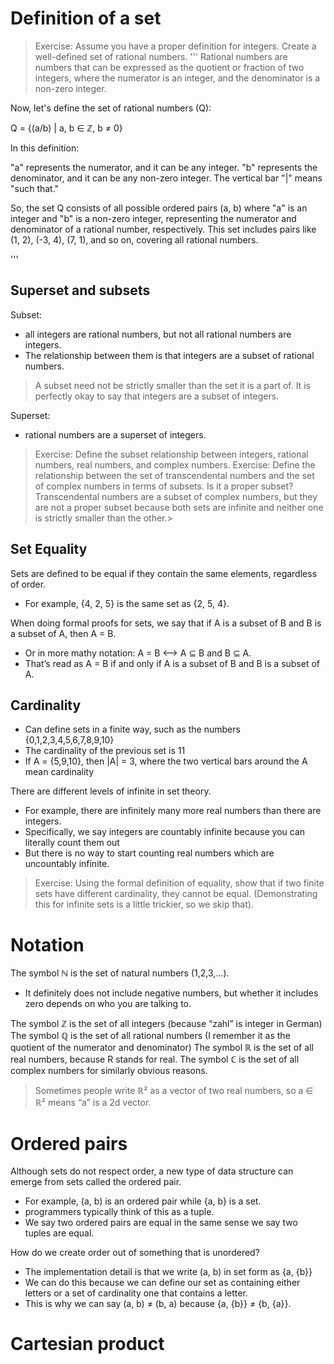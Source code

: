 # Definition of a set

> Exercise: Assume you have a proper definition for integers. Create a well-defined set of rational numbers.
'''
Rational numbers are numbers that can be expressed as the quotient or fraction of two integers, where the numerator is an integer, and the denominator is a non-zero integer.

Now, let's define the set of rational numbers (Q):

Q = {(a/b) | a, b ∈ ℤ, b ≠ 0}

In this definition:

"a" represents the numerator, and it can be any integer.
"b" represents the denominator, and it can be any non-zero integer.
The vertical bar "|" means "such that."

So, the set Q consists of all possible ordered pairs (a, b) where "a" is an integer and "b" is a non-zero integer, representing the numerator and denominator of a rational number, respectively. 
This set includes pairs like (1, 2), (-3, 4), (7, 1), and so on, covering all rational numbers.

'''

## Superset and subsets

Subset:
- all integers are rational numbers, but not all rational numbers are integers. 
- The relationship between them is that integers are a subset of rational numbers. 

> A subset need not be strictly smaller than the set it is a part of. It is perfectly okay to say that integers are a subset of integers.

Superset:
- rational numbers are a superset of integers.

>Exercise: Define the subset relationship between integers, rational numbers, real numbers, and complex numbers.
>Exercise: Define the relationship between the set of transcendental numbers and the set of complex numbers in terms of subsets. Is it a proper subset?
> Transcendental numbers are a subset of complex numbers, but they are not a proper subset because both sets are infinite and neither one is strictly smaller than the other.>

## Set Equality
Sets are defined to be equal if they contain the same elements, regardless of order. 
- For example, {4, 2, 5} is the same set as {2, 5, 4}. 

When doing formal proofs for sets, we say that if A is a subset of B and B is a subset of A, then A = B.
- Or in more mathy notation: A = B ⟷ A ⊆ B and B ⊆ A. 
- That’s read as A = B if and only if A is a subset of B and B is a subset of A.


## Cardinality

- Can define sets in a finite way, such as the numbers {0,1,2,3,4,5,6,7,8,9,10}
- The cardinality of the previous set is 11
- If A = {5,9,10}, then |A| = 3, where the two vertical bars around the A mean cardinality

There are different levels of infinite in set theory.
- For example, there are infinitely many more real numbers than there are integers.
- Specifically, we say integers are countably infinite because you can literally count them out
- But there is no way to start counting real numbers which are uncountably infinite.

> Exercise: Using the formal definition of equality, show that if two finite sets have different cardinality, they cannot be equal. 
> (Demonstrating this for infinite sets is a little trickier, so we skip that).

# Notation

The symbol ℕ is the set of natural numbers (1,2,3,…). 
- It definitely does not include negative numbers, but whether it includes zero depends on who you are talking to.

The symbol ℤ is the set of all integers (because “zahl” is integer in German)
The symbol ℚ is the set of all rational numbers (I remember it as the quotient of the numerator and denominator)
The symbol ℝ is the set of all real numbers, because R stands for real.
The symbol ℂ is the set of all complex numbers for similarly obvious reasons.

> Sometimes people write ℝ² as a vector of two real numbers, so a ∈ ℝ² means “a” is a 2d vector.

# Ordered pairs

Although sets do not respect order, a new type of data structure can emerge from sets called the ordered pair. 
- For example, (a, b) is an ordered pair while {a, b} is a set.
- programmers typically think of this as a tuple. 
- We say two ordered pairs are equal in the same sense we say two tuples are equal.

How do we create order out of something that is unordered?
- The implementation detail is that we write (a, b) in set form as {a, {b}}
- We can do this because we can define our set as containing either letters or a set of cardinality one that contains a letter.
- This is why we can say (a, b) ≠ (b, a) because {a, {b}} ≠ {b, {a}}.

# Cartesian product